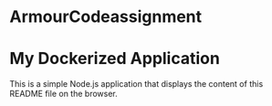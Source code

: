# ArmourCodeassignment

# My Dockerized Application

This is a simple Node.js application that displays the content of this README file on the browser.
